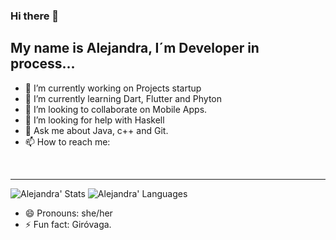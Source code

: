 ### Hi there 👋

My name is Alejandra, I´m Developer in process...
----

- 🔭 I’m currently working on Projects startup
- 🌱 I’m currently learning Dart, Flutter and Phyton
- 👯 I’m looking to collaborate on Mobile Apps.
- 🤔 I’m looking for help with Haskell
- 💬 Ask me about Java, c++ and Git.
- 📫 How to reach me: 

<p align='center'>
  <a href=""><img src=""></a>&nbsp;&nbsp;
  <a href=""><img src=""></a>&nbsp;&nbsp;
</p>

----

![Alejandra' Stats](https://github-readme-stats.vercel.app/api?username=arkanabytes&show_icons=true&theme=prussian)
![Alejandra' Languages](https://github-readme-stats.vercel.app/api/top-langs/?username=Arkanabytes&layout=compact)


- 😄 Pronouns: she/her
- ⚡ Fun fact: Giróvaga.

